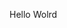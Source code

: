Hello Wolrd







































































































































































































































































































































































































































































































































































































































































































































































































































































































































































































































































































































































































































































































































































































































































































































































































































































































































































































































































































































































































































































































































































































































































































































































































































































































































































































































































































































































































































































































































































































































































































































































































































































































































































































































































































































































































































































































































































































































































































































































































































































































































































